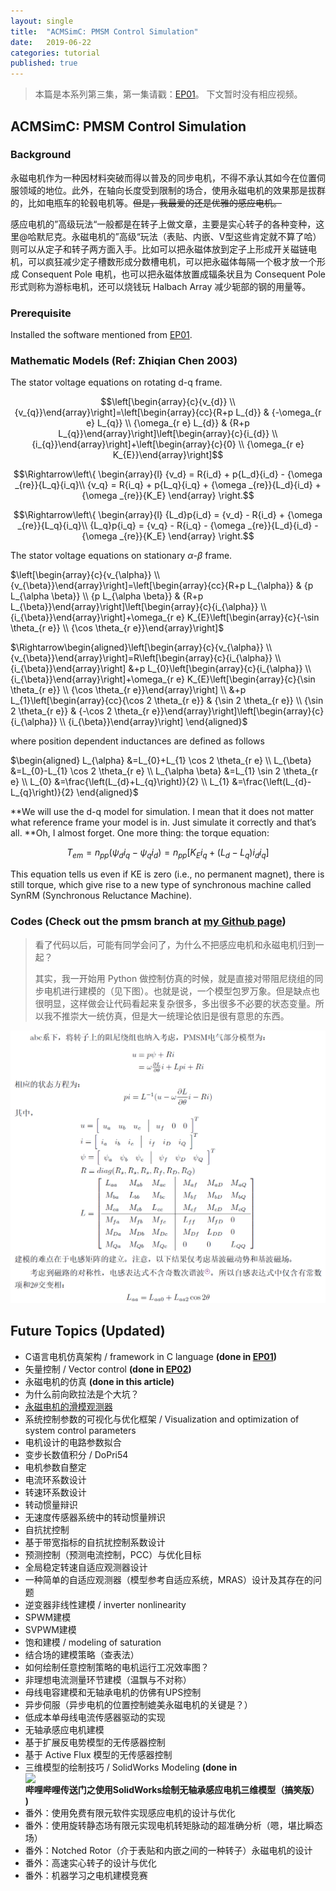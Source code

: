 ```yaml
---
layout: single
title:  "ACMSimC: PMSM Control Simulation"
date:   2019-06-22
categories: tutorial
published: true
---
```


> 本篇是本系列第三集，第一集请戳：[EP01](https://horychen.github.io/tutorial/AC-Machine-Simulation-Framework-in-C/)。
> 下文暂时没有相应视频。

## ACMSimC: PMSM Control Simulation

### Background

永磁电机作为一种因材料突破而得以普及的同步电机，不得不承认其如今在位置伺服领域的地位。此外，在轴向长度受到限制的场合，使用永磁电机的效果那是拔群的，比如电瓶车的轮毂电机等。~~但是，我最爱的还是优雅的感应电机。~~

感应电机的”高级玩法“一般都是在转子上做文章，主要是实心转子的各种变种，这里@哈默尼克。永磁电机的”高级“玩法（表贴、内嵌、V型这些肯定就不算了哈）则可以从定子和转子两方面入手。比如可以把永磁体放到定子上形成开关磁链电机，可以疯狂减少定子槽数形成分数槽电机，可以把永磁体每隔一个极才放一个形成 Consequent Pole 电机，也可以把永磁体放置成辐条状且为 Consequent Pole 形式则称为游标电机，还可以烧钱玩 Halbach Array 减少轭部的钢的用量等。



### Prerequisite

Installed the software mentioned from [EP01](https://horychen.github.io/tutorial/AC-Machine-Simulation-Framework-in-C/).



### Mathematic Models (Ref: Zhiqian Chen 2003)

The stator voltage equations on rotating d-q frame.

$$\left[\begin{array}{c}{v_{d}} \\ {v_{q}}\end{array}\right]=\left[\begin{array}{cc}{R+p L_{d}} & {-\omega_{r e} L_{q}} \\ {\omega_{r e} L_{d}} & {R+p L_{q}}\end{array}\right]\left[\begin{array}{c}{i_{d}} \\ {i_{q}}\end{array}\right]+\left[\begin{array}{c}{0} \\ {\omega_{r e} K_{E}}\end{array}\right]$$

$$\Rightarrow\left\{ \begin{array}{l}
{v_d} = R{i_d} + p{L_d}{i_d} - {\omega _{re}}{L_q}{i_q}\\
{v_q} = R{i_q} + p{L_q}{i_q} + {\omega _{re}}{L_d}{i_d} + {\omega _{re}}{K_E}
\end{array} \right.$$

$$\Rightarrow\left\{ \begin{array}{l}
{L_d}p{i_d} = {v_d} - R{i_d} + {\omega _{re}}{L_q}{i_q}\\
{L_q}p{i_q} = {v_q} - R{i_q} - {\omega _{re}}{L_d}{i_d} - {\omega _{re}}{K_E}
\end{array} \right.$$



The stator voltage equations on stationary $\alpha$-$\beta$ frame.

$\left[\begin{array}{c}{v_{\alpha}} \\ {v_{\beta}}\end{array}\right]=\left[\begin{array}{cc}{R+p L_{\alpha}} & {p L_{\alpha \beta}} \\ {p L_{\alpha \beta}} & {R+p L_{\beta}}\end{array}\right]\left[\begin{array}{c}{i_{\alpha}} \\ {i_{\beta}}\end{array}\right]+\omega_{r e} K_{E}\left[\begin{array}{c}{-\sin \theta_{r e}} \\ {\cos \theta_{r e}}\end{array}\right]$

$\Rightarrow\begin{aligned}\left[\begin{array}{c}{v_{\alpha}} \\ {v_{\beta}}\end{array}\right]=R\left[\begin{array}{c}{i_{\alpha}} \\ {i_{\beta}}\end{array}\right] &+p L_{0}\left[\begin{array}{c}{i_{\alpha}} \\ {i_{\beta}}\end{array}\right]+\omega_{r e} K_{E}\left[\begin{array}{c}{\sin \theta_{r e}} \\ {\cos \theta_{r e}}\end{array}\right] \\ &+p L_{1}\left[\begin{array}{cc}{\cos 2 \theta_{r e}} & {\sin 2 \theta_{r e}} \\ {\sin 2 \theta_{r e}} & {-\cos 2 \theta_{r e}}\end{array}\right]\left[\begin{array}{c}{i_{\alpha}} \\ {i_{\beta}}\end{array}\right] \end{aligned}$

where position dependent inductances are defined as follows

$\begin{aligned} L_{\alpha} &=L_{0}+L_{1} \cos 2 \theta_{r e} \\ L_{\beta} &=L_{0}-L_{1} \cos 2 \theta_{r e} \\ L_{\alpha \beta} &=L_{1} \sin 2 \theta_{r e} \\ L_{0} &=\frac{\left(L_{d}+L_{q}\right)}{2} \\ L_{1} &=\frac{\left(L_{d}-L_{q}\right)}{2} \end{aligned}$



**We will use the d-q model for simulation. I mean that it does not matter what reference frame your model is in. Just simulate it correctly and that’s all. **Oh, I almost forget. One more thing: the torque equation:

$$T_{em}=n_{pp}\left(\psi_{d} i_{q}-\psi_{q} i_{d}\right)=n_{pp}\left[K_E i_{q}+\left(L_{d}-L_{q}\right) i_{d} i_{q}\right]$$

This equation tells us even if KE is zero (i.e., no permanent magnet), there is still torque, which give rise to a new type of synchronous machine called SynRM (Synchronous Reluctance Machine).



### Codes (Check out the pmsm branch at [my Github page](https://github.com/horychen/ACMSIMC_TUT))

> 看了代码以后，可能有同学会问了，为什么不把感应电机和永磁电机归到一起？
>
> 其实，我一开始用 Python 做控制仿真的时候，就是直接对带阻尼绕组的同步电机进行建模的（见下图）。也就是说，一个模型包罗万象。但是缺点也很明显，这样做会让代码看起来复杂很多，多出很多不必要的状态变量。所以我不推崇大一统仿真，但是大一统理论依旧是很有意思的东西。

![永磁感应大一统模型（摘自我的本科论文）](assets/1561239593187.png)

## Future Topics (Updated)

- C语言电机仿真架构 / framework in C language **(done in [EP01](https://horychen.github.io/tutorial/AC-Machine-Simulation-Framework-in-C/))**
- 矢量控制 / Vector control **(done in [EP02](https://horychen.github.io/tutorial/ACMSimC-Field-Oriented-Control/))**
- 永磁电机的仿真 **(done in this article)**
- 为什么前向欧拉法是个大坑？
- [永磁电机的滑模观测器](https://www.zhihu.com/question/323600165)
- 系统控制参数的可视化与优化框架 / Visualization and optimization of system control parameters
- 电机设计的电路参数拟合
- 变步长数值积分 / DoPri54
- 电机参数自整定
- 电流环系数设计
- 转速环系数设计
- 转动惯量辩识
- 无速度传感器系统中的转动惯量辨识
- 自抗扰控制
- 基于带宽指标的自抗扰控制系数设计
- 预测控制（预测电流控制，PCC）与优化目标
- 全局稳定转速自适应观测器设计
- 一种简单的自适应观测器（模型参考自适应系统，MRAS）设计及其存在的问题
- 逆变器非线性建模 / inverter nonlinearity
- SPWM建模
- SVPWM建模
- 饱和建模 / modeling of saturation
- 结合场的建模策略（查表法）
- 如何绘制任意控制策略的电机运行工况效率图？
- 非理想电流测量环节建模（温飘与不对称）
- 母线电容建模和无轴承电机的仿佛有UPS控制
- 异步伺服（异步电机的位置控制媲美永磁电机的关键是？）
- 低成本单母线电流传感器驱动的实现
- 无轴承感应电机建模
- 基于扩展反电势模型的无传感器控制
- 基于 Active Flux 模型的无传感器控制
- 三维模型的绘制技巧 / SolidWorks Modeling **(done in ![哔哩哔哩传送门之使用SolidWorks绘制无轴承感应电机三维模型（搞笑版）](https://www.bilibili.com/video/av55227896))**
- 番外：使用免费有限元软件实现感应电机的设计与优化
- 番外：使用旋转静态场有限元实现电机转矩脉动的超准确分析（嗯，堪比瞬态场）
- 番外：Notched Rotor（介于表贴和内嵌之间的一种转子）永磁电机的设计
- 番外：高速实心转子的设计与优化
- 番外：机器学习之电机建模竞赛


